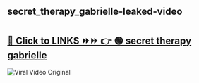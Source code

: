 
 ## secret_therapy_gabrielle-leaked-video 

# <h2><a href="https://clipsfans.com/secret_therapy_gabrielle&ref=git">🔗 Click to LINKS ⏩⏩ 👉 🟢 secret therapy gabrielle </a></h2>

<a href="https://clipsfans.com/secret_therapy_gabrielle&ref=git" rel="nofollow" data-target="animated-image.originalLink"><img src="https://i.ibb.co.com/xMMVF88/686577567.gif" alt="Viral Video Original" style="max-width: 100%; display: inline-block;" data-target="animated-image.originalImage"></a>
